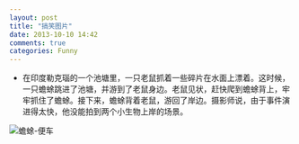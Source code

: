 ```yaml
---
layout: post
title: "搞笑图片"
date: 2013-10-10 14:42
comments: true
categories: Funny
---
```


<!--more-->

- 在印度勒克瑙的一个池塘里，一只老鼠抓着一些碎片在水面上漂着。这时候，一只蟾蜍跳进了池塘，并游到了老鼠身边。老鼠见状，赶快爬到蟾蜍背上，牢牢抓住了蟾蜍。接下来，蟾蜍背着老鼠，游回了岸边。摄影师说，由于事件演进得太快，他没能拍到两个小生物上岸的场景。

![蟾蜍-便车](http://ki.ki.ki/files/2013/10/09/8aa1b26e8894d47e53bb395af1cf58ea.jpg "opt title")
